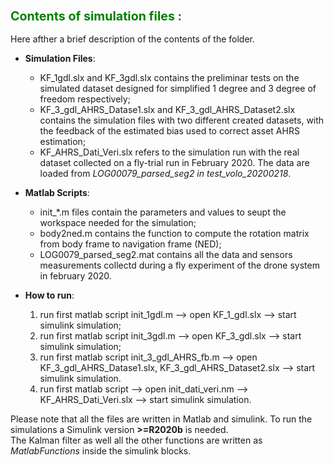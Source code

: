 ### <font color="green"> <span style="font-size:larger;"> Contents of simulation files : </font> </span>

Here afther a brief description of the contents of the folder.   

- **Simulation Files**:
    - KF_1gdl.slx and KF_3gdl.slx contains the preliminar tests on the simulated   dataset designed for simplified 1 degree and 3 degree of freedom respectively;
    - KF_3_gdl_AHRS_Datase1.slx and KF_3_gdl_AHRS_Dataset2.slx contains the simulation files with two different created datasets, with the feedback of the estimated bias used to correct asset AHRS estimation;
    - KF_AHRS_Dati_Veri.slx refers to the simulation run with the real dataset collected on a fly-trial run in February 2020. The data are loaded from *LOG00079_parsed_seg2 in test_volo_20200218*.

- **Matlab Scripts**:
    - init_*.m files contain the parameters and values to seupt the workspace needed for the simulation; 
    - body2ned.m contains the function to compute the rotation matrix from body frame to navigation frame (NED);
    - LOG0079_parsed_seg2.mat contains all the data and sensors measurements collectd during a fly experiment of the drone system in february 2020.

- **How to run**:
    1. run first matlab script init_1gdl.m --> open KF_1_gdl.slx --> start simulink simulation;
    2. run first matlab script init_3gdl.m --> open KF_3_gdl.slx --> start simulink simulation;
    3. run first matlab script init_3_gdl_AHRS_fb.m --> open KF_3_gdl_AHRS_Datase1.slx, KF_3_gdl_AHRS_Dataset2.slx --> start simulink simulation. 
    4. run first matlab script --> open init_dati_veri.nm --> KF_AHRS_Dati_Veri.slx --> start simulink simulation.

Please note that all the files are written in Matlab and simulink. To run the simulations a Simulink version **>=R2020b** is needed.  
The Kalman filter as well all the other functions are written as *MatlabFunctions* inside the simulink blocks.
